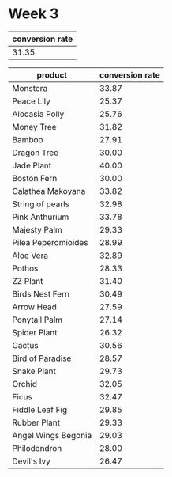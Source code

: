 # Week 3

| conversion rate |
|-----------------|
| 31.35           |


| product             | conversion rate |
|---------------------|-----------------|
| Monstera            | 33.87           |
| Peace Lily          | 25.37           |
| Alocasia Polly      | 25.76           |
| Money Tree          | 31.82           |
| Bamboo              | 27.91           |
| Dragon Tree         | 30.00           |
| Jade Plant          | 40.00           |
| Boston Fern         | 30.00           |
| Calathea Makoyana   | 33.82           |
| String of pearls    | 32.98           |
| Pink Anthurium      | 33.78           |
| Majesty Palm        | 29.33           |
| Pilea Peperomioides | 28.99           |
| Aloe Vera           | 32.89           |
| Pothos              | 28.33           |
| ZZ Plant            | 31.40           |
| Birds Nest Fern     | 30.49           |
| Arrow Head          | 27.59           |
| Ponytail Palm       | 27.14           |
| Spider Plant        | 26.32           |
| Cactus              | 30.56           |
| Bird of Paradise    | 28.57           |
| Snake Plant         | 29.73           |
| Orchid              | 32.05           |
| Ficus               | 32.47           |
| Fiddle Leaf Fig     | 29.85           |
| Rubber Plant        | 29.33           |
| Angel Wings Begonia | 29.03           |
| Philodendron        | 28.00           |
| Devil's Ivy         | 26.47           |
